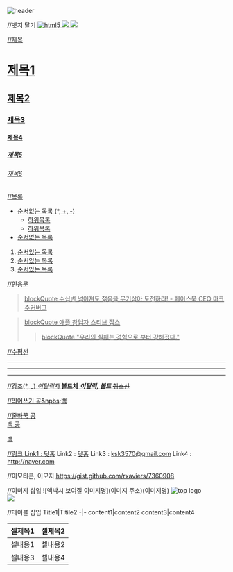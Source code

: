 ![header](https://capsule-render.vercel.app/api?type=wave&color=auto&height=300&section=header&text=Frontend%20&fontSize=90)

//벳지 달기
<a href="https://shields.io/">
<img src="https://img.shields.io/badge/HTML5-orange?style=flat-square$logo=HTML5$logoColor='white'" alt="html5">
<img src="https://img.shields.io/badge/CSS3-blue">
<img src="https://img.shields.io/badge/Javascript-green">

//제목 
# 제목1
## 제목2
### 제목3
#### 제목4
##### 제목5
###### 재목6

//목록
* 순서없는 목록 (*, +, -)
  + 하위목록
  + 하위목록
* 순서없는 목록

1. 순서있는 목록
2. 순서있는 목록
3. 순서있는 목록

//인용문
> blockQuote 수십번 넘어져도 젊음을 무기삼아 도전하라! - 페이스북 CEO 마크 주커버그

> blockQuote 애플 창업자 스티브 잡스
>> blockQuote "우리의 실패는 경험으로 부터 강해졌다."

//수평선
***
----
<hr />

//강조(*, _)
*이탈릭체*
**볼드체**
***이탈릭, 볼드***
~~취소선~~

//띄어쓰기
공&npbs;백

//줄바꿈 
공<br>백
공<p>백

//링크
Link1 : [닷홈](http://ksk3570.dothome.co.kr, '닷홈으로 바로가기')
Link2 : <a href="http://ksk3570.dothome.co.kr" target="_blank" title="닷홈 바로가기">닷홈</a>
Link3 : <ksk3570@gmail.com>
Link4 : <http://naver.com>

//이모티콘, 이모지
<https://gist.github.com/rxaviers/7360908>

//이미지 삽입
![액박시 보여질 이미지명](이미지 주소)(이미지명)
![top logo](https://harimpetfood.com/SkinIng/top_logo.gif)<br>
<img src="https://harimpetfood.com/SkinIng/top_logo.gif">

//테이블 삽입
Title1|Titile2
-|-
content1|content2
content3|content4

<table>
  <thead>
    <tr><th>셀제목1</th><th>셀제목2</th></tr>
  </thead>
  <tbody>
    <tr><td>셀내용1</td><td>셀내용2</td></tr>
    <tr><td>셀내용3</td><td>셀내용4</td></tr>
  </tbody>
</table>
